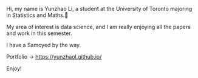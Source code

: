 Hi, my name is Yunzhao Li, a student at the University of Toronto majoring in Statistics and Maths.👋

My area of interest is data science, and I am really enjoying all the papers and work in this semester. 

I have a Samoyed by the way.

Portfolio → https://yunzhaol.github.io/

Enjoy!
<!--
**yunzhaol/yunzhaol is a ✨ _special_ ✨ repository because its `README.md` (this file) appears on your GitHub profile.

Here are some ideas to get you started:

- 🔭 I’m currently working on ...
- 🌱 I’m currently learning ...
- 👯 I’m looking to collaborate on ...
- 🤔 I’m looking for help with ...
- 💬 Ask me about ...
- 📫 How to reach me: ...
- 😄 Pronouns: ...
- ⚡ Fun fact: ...
-->
